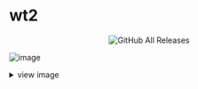 # wt2
<p align="center">
<img alt="GitHub All Releases" src="https://img.shields.io/github/downloads/RaulS963/wt2/total">
</p>

![image](https://i.imgur.com/Hs4ceFU.jpeg)

<details>
  <summary>view image</summary>
  <p>
    <img alt="GitHub All Releases" src="https://i.imgur.com/Hs4ceFU.jpeg">
  </p>
</details>
